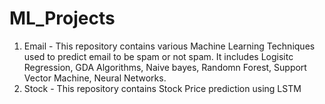 # ML_Projects
1. Email - This repository contains various Machine Learning Techniques used to predict email to be spam or not spam. It includes Logisitc Regression, GDA Algorithms, Naive bayes, Randomn Forest, Support Vector Machine, Neural Networks. 
2. Stock - This repository contains Stock Price prediction using LSTM
